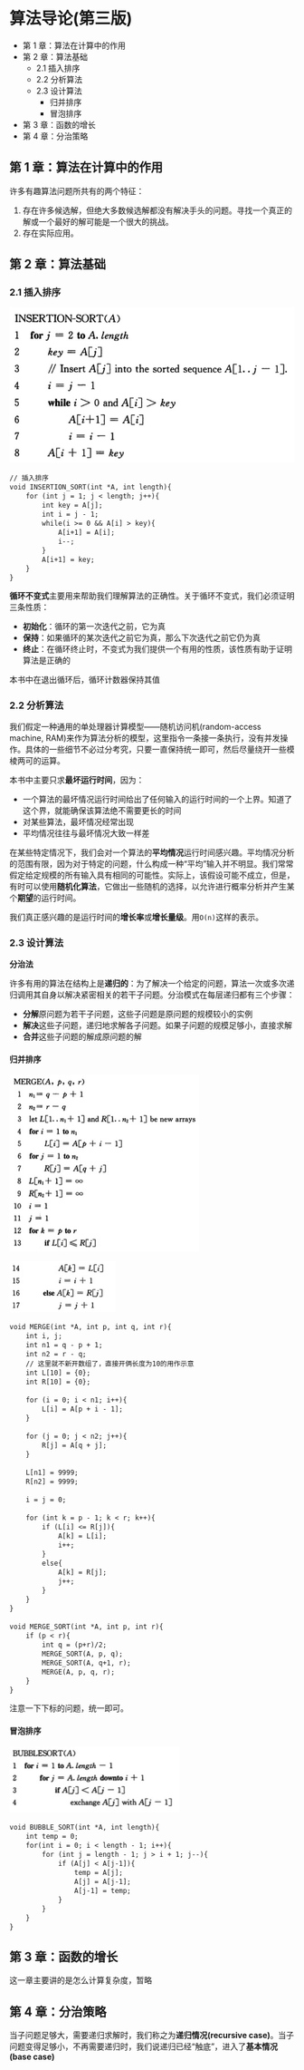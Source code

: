 # 算法导论(第三版)

<!-- MarkdownTOC -->

- 第 1 章：算法在计算中的作用
- 第 2 章：算法基础
    - 2.1 插入排序
    - 2.2 分析算法
    - 2.3 设计算法
        - 归并排序
        - 冒泡排序
- 第 3 章：函数的增长
- 第 4 章：分治策略

<!-- /MarkdownTOC -->


## 第 1 章：算法在计算中的作用

许多有趣算法问题所共有的两个特征：

1. 存在许多候选解，但绝大多数候选解都没有解决手头的问题。寻找一个真正的解或一个最好的解可能是一个很大的挑战。
2. 存在实际应用。

## 第 2 章：算法基础

### 2.1 插入排序

![ia1](./_resources/ia1.jpg)

    // 插入排序
    void INSERTION_SORT(int *A, int length){
        for (int j = 1; j < length; j++){
            int key = A[j];
            int i = j - 1;
            while(i >= 0 && A[i] > key){
                A[i+1] = A[i];
                i--;
            }
            A[i+1] = key;
        }
    }

**循环不变式**主要用来帮助我们理解算法的正确性。关于循环不变式，我们必须证明三条性质：

+ **初始化**：循环的第一次迭代之前，它为真
+ **保持**：如果循环的某次迭代之前它为真，那么下次迭代之前它仍为真
+ **终止**：在循环终止时，不变式为我们提供一个有用的性质，该性质有助于证明算法是正确的

本书中在退出循环后，循环计数器保持其值

### 2.2 分析算法

我们假定一种通用的单处理器计算模型——随机访问机(random-access machine, RAM)来作为算法分析的模型，这里指令一条接一条执行，没有并发操作。具体的一些细节不必过分考究，只要一直保持统一即可，然后尽量绕开一些模棱两可的运算。

本书中主要只求**最坏运行时间**，因为：

+ 一个算法的最坏情况运行时间给出了任何输入的运行时间的一个上界。知道了这个界，就能确保该算法绝不需要更长的时间
+ 对某些算法，最坏情况经常出现
+ 平均情况往往与最坏情况大致一样差

在某些特定情况下，我们会对一个算法的**平均情况**运行时间感兴趣。平均情况分析的范围有限，因为对于特定的问题，什么构成一种“平均”输入并不明显。我们常常假定给定规模的所有输入具有相同的可能性。实际上，该假设可能不成立，但是，有时可以使用**随机化算法**，它做出一些随机的选择，以允许进行概率分析并产生某个**期望**的运行时间。

我们真正感兴趣的是运行时间的**增长率**或**增长量级**。用`O(n)`这样的表示。

### 2.3 设计算法

**分治法**

许多有用的算法在结构上是**递归的**：为了解决一个给定的问题，算法一次或多次递归调用其自身以解决紧密相关的若干子问题。分治模式在每层递归都有三个步骤：

+ **分解**原问题为若干子问题，这些子问题是原问题的规模较小的实例
+ **解决**这些子问题，递归地求解各子问题。如果子问题的规模足够小，直接求解
+ **合并**这些子问题的解成原问题的解

#### 归并排序

![ia2](./_resources/ia2.jpg)

![ia3](./_resources/ia3.jpg)

    void MERGE(int *A, int p, int q, int r){
        int i, j;
        int n1 = q - p + 1;
        int n2 = r - q;
        // 这里就不新开数组了，直接开俩长度为10的用作示意
        int L[10] = {0};
        int R[10] = {0};

        for (i = 0; i < n1; i++){
            L[i] = A[p + i - 1];
        }

        for (j = 0; j < n2; j++){
            R[j] = A[q + j];
        }

        L[n1] = 9999;
        R[n2] = 9999;

        i = j = 0;

        for (int k = p - 1; k < r; k++){
            if (L[i] <= R[j]){
                A[k] = L[i];
                i++;
            }
            else{
                A[k] = R[j];
                j++;
            }
        }
    }

    void MERGE_SORT(int *A, int p, int r){
        if (p < r){
            int q = (p+r)/2;
            MERGE_SORT(A, p, q);
            MERGE_SORT(A, q+1, r);
            MERGE(A, p, q, r);
        }
    }

注意一下下标的问题，统一即可。

#### 冒泡排序

![ia4](./_resources/ia4.jpg)

    void BUBBLE_SORT(int *A, int length){
        int temp = 0;
        for(int i = 0; i < length - 1; i++){
            for (int j = length - 1; j > i + 1; j--){
                if (A[j] < A[j-1]){
                    temp = A[j];
                    A[j] = A[j-1];
                    A[j-1] = temp;
                }
            }
        }
    }

## 第 3 章：函数的增长

这一章主要讲的是怎么计算复杂度，暂略

## 第 4 章：分治策略

当子问题足够大，需要递归求解时，我们称之为**递归情况(recursive case)**。当子问题变得足够小，不再需要递归时，我们说递归已经“触底”，进入了**基本情况(base case)**
